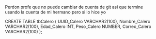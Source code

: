 Perdon profe que no puede cambiar de cuenta de git asi que termine usando la cuenta de mi hermano
pero si lo hice yo

CREATE TABLE tbCalero (
    UUID_Calero VARCHAR2(100),
    Nombre_Calero VARCHAR2(100),
    Edad_Calero INT,
    Peso_Calero NUMBER,
    Correo_Calero VARCHAR2(100)
);
